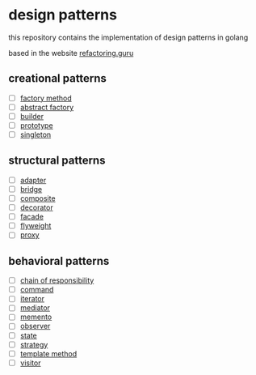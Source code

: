 # design patterns

this repository contains the implementation of design patterns in golang

based in the website [refactoring.guru](https://refactoring.guru/design-patterns)

## creational patterns

- [ ] [factory method](/creational/factory-method)
- [ ] [abstract factory](/creational/abstract-factory)
- [ ] [builder](/creational/builder)
- [ ] [prototype](/creational/prototype)
- [ ] [singleton](/creational/singleton)

## structural patterns

- [ ] [adapter](/structural/adapter)
- [ ] [bridge](/structural/bridge)
- [ ] [composite](/structural/composite)
- [ ] [decorator](/structural/decorator)
- [ ] [facade](/structural/facade)
- [ ] [flyweight](/structural/flyweight)
- [ ] [proxy](/structural/proxy)

## behavioral patterns

- [ ] [chain of responsibility](/behavioral/chain-of-responsibility)
- [ ] [command](/behavioral/command)
- [ ] [iterator](/behavioral/iterator)
- [ ] [mediator](/behavioral/mediator)
- [ ] [memento](/behavioral/memento)
- [ ] [observer](/behavioral/observer)
- [ ] [state](/behavioral/state)
- [ ] [strategy](/behavioral/strategy)
- [ ] [template method](/behavioral/template-method)
- [ ] [visitor](/behavioral/visitor)
